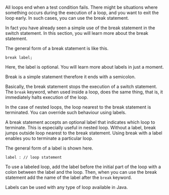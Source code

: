 All loops end when a test condition fails. There might be situations where
something occurs during the execution of a loop, and you want to exit the loop
early. In such cases, you can use the break statement.

In fact you have already seen a simple use of the break statement in the switch
statement. In this section, you will learn more about the break statement.

The general form of a break statement is like this.

```
break label;
```

Here, the label is optional. You will learn more about labels in just a moment.

Break is a simple statement therefore it ends with a semicolon.

Basically, the break statement stops the execution of a switch statement.
The `break` keyword, when used inside a loop, does the same thing, that is, it
immediately halts execution of the loop.

In the case of nested loops, the loop nearest to the break statement is terminated.
You can override such behaviour using labels.

A break statement accepts an optional label that indicates which loop to terminate.
This is especially useful in nested loop. Without a label, break jumps outside
loop nearest to the break statement. Using break with a label enables you to
terminate a particular loop.

The general form of a label is shown here.

```
label : // loop statement
```

To use a labeled loop, add the label before the initial part of the loop with a
colon between the label and the loop. Then, when you can use the break statement
add the name of the label after the `break` keyword.

Labels can be used with any type of loop available in Java.